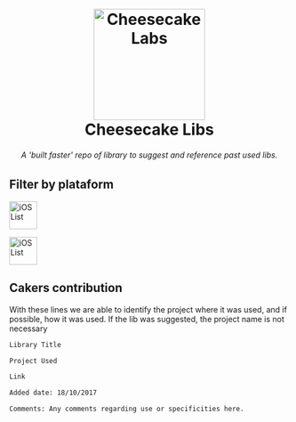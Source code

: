 <h1 align="center">
  <br>
  <a href="https://cheesecakelabs.com/"><img src="https://image.ibb.co/jc1Swn/logo.png" alt="Cheesecake Labs" width="200"></a>
  <br>
  Cheesecake Libs
  <br>
</h1>

<h6 align="center">A 'built faster' repo of library to suggest and reference past used libs.</h6>

## Filter by plataform

<a href="LINK-HERE"><img src="https://cdn1.iconfinder.com/data/icons/simple-icons/256/apple-256-black.png" alt="iOS List" width="50"></a> 

<a href="LINK-HERE"><img src="https://cdn1.iconfinder.com/data/icons/simple-icons/256/android-256-black.png" alt="iOS List" width="50"></a>



## Cakers contribution

With these lines we are able to identify the project where it was used, and if possible, how it was used.
If the lib was suggested, the project name is not necessary

```bash
Library Title

Project Used

Link

Added date: 18/10/2017

Comments: Any comments regarding use or specificities here.
```
